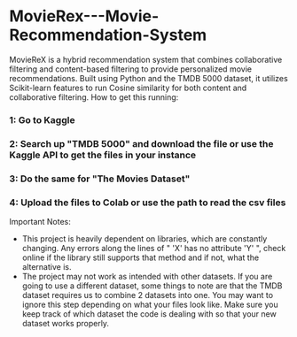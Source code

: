 # MovieRex---Movie-Recommendation-System
MovieReX is a hybrid recommendation system that combines collaborative filtering and content-based filtering to provide personalized movie recommendations. Built using Python and the TMDB 5000 dataset, it utilizes Scikit-learn features to run Cosine similarity for both content and collaborative filtering.
How to get this running:
### 1: Go to Kaggle 
### 2: Search up "TMDB 5000" and download the file or use the Kaggle API to get the files in your instance
### 3: Do the same for "The Movies Dataset"
### 4: Upload the files to Colab or use the path to read the csv files

Important Notes:
- This project is heavily dependent on libraries, which are constantly changing. Any errors along the lines of " 'X' has no attribute 'Y' ", check online if the library still supports that method and if not, what the alternative is.
- The project may not work as intended with other datasets. If you are going to use a different dataset, some things to note are that the TMDB dataset requires us to combine 2 datasets into one. You may want to ignore this step depending on what your files look like. Make sure you keep track of which dataset the code is dealing with so that your new dataset works properly.
